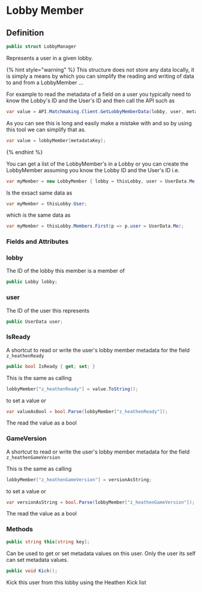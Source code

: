 # Lobby Member

## Definition

```csharp
public struct LobbyManager
```

Represents a user in a given lobby.

{% hint style="warning" %}
This structure does not store any data locally, it is simply a means by which you can simplify the reading and writing of data to and from a LobbyMember ...&#x20;



For example to read the metadata of a field on a user you typically need to know the Lobby's ID and the User's ID and then call the API such as&#x20;

```csharp
var value = API.Matchmaking.Client.GetLobbyMemberData(lobby, user, metadataKey);
```



As you can see this is long and easily make a mistake with and so by using this tool we can simplify that as.



```csharp
var value = lobbyMember[metadataKey];
```
{% endhint %}

You can get a list of the LobbyMember's in a Lobby or you can create the LobbyMember assuming you know the Lobby ID and the User's ID i.e.

```csharp
var myMember = new LobbyMember { lobby = thisLobby, user = UserData.Me };
```

Is the exsact same data as

```csharp
var myMember = thisLobby.User;
```

which is the same data as

```csharp
var myMember = thisLobby.Members.First(p => p.user = UserData.Me);
```

### Fields and Attributes

### lobby

The ID of the lobby this member is a member of

```csharp
public Lobby lobby;
```

### user

The ID of the user this represents

```csharp
public UserData user;
```

### IsReady

A shortcut to read or write the user's lobby member metadata for the field `z_heathenReady`

```csharp
public bool IsReady { get; set; }
```

This is the same as calling&#x20;

```csharp
lobbyMember["z_heathenReady"] = value.ToString();
```

to set a value or

```csharp
var valueAsBool = bool.Parse(lobbyMember["z_heathenReady"]);
```

The read the value as a bool

### GameVersion

A shortcut to read or write the user's lobby member metadata for the field `z_heathenGameVersion`

This is the same as calling&#x20;

```csharp
lobbyMember["z_heathenGameVersion"] = versionAsString;
```

to set a value or

```csharp
var versionAsString = bool.Parse(lobbyMember["z_heathenGameVersion"]);
```

The read the value as a bool



### Methods

```csharp
public string this[string key];
```

Can be used to get or set metadata values on this user. Only the user its self can set metadata values.

```csharp
public void Kick();
```

Kick this user from this lobby using the Heathen Kick list
